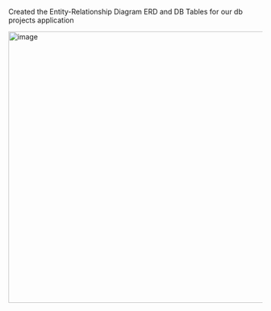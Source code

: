 Created the Entity-Relationship Diagram ERD and DB Tables for our db projects application

<img width="539" alt="image" src="https://github.com/paulBit3/MySQL-Java-Week-8-Assignment-Promineo-Tech/assets/43505777/079f6ce3-d6dc-423a-83e8-6a9373badffa">
